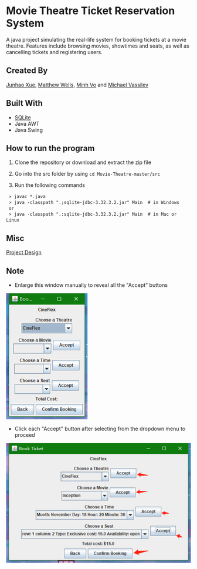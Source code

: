 # Movie Theatre Ticket Reservation System

 A java project simulating the real-life system for booking tickets at a movie theatre. Features include browsing movies, showtimes and seats, as well as cancelling tickets and registering users.
## Created By 
[Junhao Xue](mailto:junhao.xue1@ucalgary.ca), [Matthew Wells](mailto:matthew.wells@ucalgary.ca), [Minh Vo](mailto:minh.vo1@ucalgary.ca) and [Michael Vassilev](mailto:michael.vassilev1@ucalgary.ca)		

## Built With
- [SQLite](https://www.sqlite.org/index.html)
- Java AWT
- Java Swing

## How to run the program
 1. Clone the repository or download and extract the zip file

 2. Go into the src folder by using `cd Movie-Theatre-master/src`

 3. Run the following commands

```
 > javac *.java
 > java -classpath ".;sqlite-jdbc-3.32.3.2.jar" Main  # in Windows
 or
 > java -classpath ".:sqlite-jdbc-3.32.3.2.jar" Main  # in Mac or Linux
 ```
## Misc

 <a href="https://drive.google.com/file/d/1sqLznk7D9tr4kuc9-wXQiNdsSN9OsM5t/view?usp=sharing" target="_blank">Project Design</a>

 ## Note

 - Enlarge this window manually to reveal all the "Accept" buttons

 ![Booking](/assets/image/booking.png)

 - Click each "Accept" button after selecting from the dropdown menu to proceed

 ![accept](/assets/image/accept.png)

